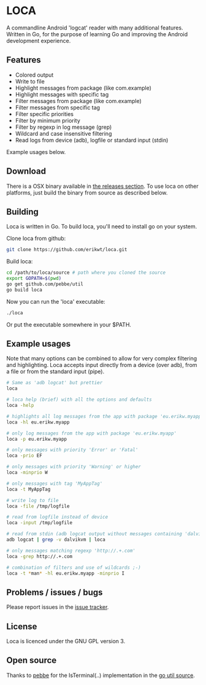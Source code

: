 # LOCA

A commandline Android 'logcat' reader with many additional features.
Written in Go, for the purpose of learning Go and improving the Android development experience.

## Features
* Colored output
* Write to file
* Highlight messages from package (like com.example)
* Highlight messages with specific tag
* Filter messages from package (like com.example)
* Filter messages from specific tag
* Filter specific priorities
* Filter by minimum priority
* Filter by regexp in log message (grep)
* Wildcard and case insensitive filtering
* Read logs from device (adb), logfile or standard input (stdin)

Example usages below.

## Download
There is a OSX binary available in [the releases section](https://github.com/erikwt/loca/releases/).
To use loca on other platforms, just build the binary from source as described below.

## Building
Loca is written in Go. To build loca, you'll need to install go on your system.

Clone loca from github:
``` bash
git clone https://github.com/erikwt/loca.git
```

Build loca:
``` bash
cd /path/to/loca/source # path where you cloned the source
export GOPATH=$(pwd)
go get github.com/pebbe/util
go build loca
```

Now you can run the 'loca' executable:
``` bash
./loca
```

Or put the executable somewhere in your $PATH.

## Example usages
Note that many options can be combined to allow for very complex filtering and highlighting. Loca accepts
input directly from a device (over adb), from a file or from the standard input (pipe).

``` bash
# Same as 'adb logcat' but prettier
loca

# loca help (brief) with all the options and defaults
loca -help

# highlights all log messages from the app with package 'eu.erikw.myapp' 
loca -hl eu.erikw.myapp

# only log messages from the app with package 'eu.erikw.myapp'
loca -p eu.erikw.myapp

# only messages with priority 'Error' or 'Fatal'
loca -prio EF

# only messages with priority 'Warning' or higher
loca -minprio W

# only messages with tag 'MyAppTag'
loca -t MyAppTag

# write log to file
loca -file /tmp/logfile

# read from logfile instead of device
loca -input /tmp/logfile

# read from stdin (adb logcat output without messages containing 'dalvikvm' 
adb logcat | grep -v dalvikvm | loca

# only messages matching regexp 'http://.+.com'
loca -grep http://.+.com

# combination of filters and use of wildcards ;-)
loca -t *man* -hl eu.erikw.myapp -minprio I
```

## Problems / issues / bugs
Please report issues in the [issue tracker](https://github.com/erikwt/loca/issues).

## License
Loca is licenced under the GNU GPL version 3.

## Open source
Thanks to [pebbe](https://github.com/pebbe) for the IsTerminal(..) implementation in the [go util source](https://github.com/pebbe/util).
